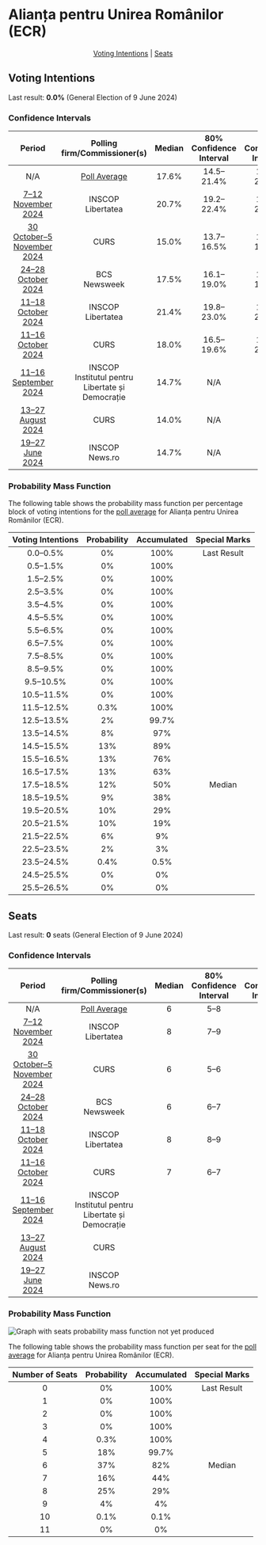 # Alianța pentru Unirea Românilor (ECR)

<p align="center"><a href="#voting-intentions">Voting Intentions</a> | <a href="#seats">Seats</a></p>

## Voting Intentions

Last result: **0.0%** (General Election of 9 June 2024)

### Confidence Intervals

| Period     | Polling firm/Commissioner(s) | Median | 80% Confidence Interval | 90% Confidence Interval | 95% Confidence Interval | 99% Confidence Interval |
|:----------:|:----------------:|:-----------:|:-----------------------:|:-----------------------:|:-----------------------:|:-----------------------:|
| N/A | [Poll Average](average.html) | 17.6% | 14.5–21.4% | 13.9–22.0% | 13.5–22.6% | 12.8–23.5% |
| [7–12 November 2024](2024-11-12-INSCOP.html) | INSCOP <br> Libertatea | 20.7% | 19.2–22.4% | 18.8–22.8% | 18.4–23.2% | 17.7–24.0% |
| [30 October–5 November 2024](2024-11-05-CURS.html) | CURS | 15.0% | 13.7–16.5% | 13.3–16.9% | 13.0–17.3% | 12.4–18.0% |
| [24–28 October 2024](2024-10-28-BCS.html) | BCS <br> Newsweek | 17.5% | 16.1–19.0% | 15.7–19.4% | 15.4–19.8% | 14.8–20.5% |
| [11–18 October 2024](2024-10-18-INSCOP.html) | INSCOP <br> Libertatea | 21.4% | 19.8–23.0% | 19.4–23.5% | 19.0–23.9% | 18.3–24.7% |
| [11–16 October 2024](2024-10-16-CURS.html) | CURS | 18.0% | 16.5–19.6% | 16.1–20.1% | 15.7–20.5% | 15.0–21.3% |
| [11–16 September 2024](2024-09-16-INSCOP.html) | INSCOP <br> Institutul pentru Libertate și Democrație | 14.7% | N/A | N/A | N/A | N/A |
| [13–27 August 2024](2024-08-27-CURS.html) | CURS | 14.0% | N/A | N/A | N/A | N/A |
| [19–27 June 2024](2024-06-27-INSCOP.html) | INSCOP <br> News.ro | 14.7% | N/A | N/A | N/A | N/A |

### Probability Mass Function

The following table shows the probability mass function per percentage block of voting intentions for the [poll average](average.html) for Alianța pentru Unirea Românilor (ECR).

| Voting Intentions | Probability | Accumulated | Special Marks |
|:-----------------:|:-----------:|:-----------:|:-------------:|
| 0.0–0.5% | 0% | 100% | Last Result |
| 0.5–1.5% | 0% | 100% |  |
| 1.5–2.5% | 0% | 100% |  |
| 2.5–3.5% | 0% | 100% |  |
| 3.5–4.5% | 0% | 100% |  |
| 4.5–5.5% | 0% | 100% |  |
| 5.5–6.5% | 0% | 100% |  |
| 6.5–7.5% | 0% | 100% |  |
| 7.5–8.5% | 0% | 100% |  |
| 8.5–9.5% | 0% | 100% |  |
| 9.5–10.5% | 0% | 100% |  |
| 10.5–11.5% | 0% | 100% |  |
| 11.5–12.5% | 0.3% | 100% |  |
| 12.5–13.5% | 2% | 99.7% |  |
| 13.5–14.5% | 8% | 97% |  |
| 14.5–15.5% | 13% | 89% |  |
| 15.5–16.5% | 13% | 76% |  |
| 16.5–17.5% | 13% | 63% |  |
| 17.5–18.5% | 12% | 50% | Median |
| 18.5–19.5% | 9% | 38% |  |
| 19.5–20.5% | 10% | 29% |  |
| 20.5–21.5% | 10% | 19% |  |
| 21.5–22.5% | 6% | 9% |  |
| 22.5–23.5% | 2% | 3% |  |
| 23.5–24.5% | 0.4% | 0.5% |  |
| 24.5–25.5% | 0% | 0% |  |
| 25.5–26.5% | 0% | 0% |  |


## Seats

Last result: **0** seats (General Election of 9 June 2024)

### Confidence Intervals

| Period     | Polling firm/Commissioner(s) | Median | 80% Confidence Interval | 90% Confidence Interval | 95% Confidence Interval | 99% Confidence Interval |
|:----------:|:----------------:|:------:|:-----------------------:|:-----------------------:|:-----------------------:|:-----------------------:|
| N/A | [Poll Average](average.html) | 6 | 5–8 | 5–8 | 5–9 | 5–9 |
| [7–12 November 2024](2024-11-12-INSCOP.html) | INSCOP <br> Libertatea | 8 | 7–9 | 7–9 | 7–9 | 7–9 |
| [30 October–5 November 2024](2024-11-05-CURS.html) | CURS | 6 | 5–6 | 5–6 | 5–7 | 4–7 |
| [24–28 October 2024](2024-10-28-BCS.html) | BCS <br> Newsweek | 6 | 6–7 | 5–7 | 5–7 | 5–7 |
| [11–18 October 2024](2024-10-18-INSCOP.html) | INSCOP <br> Libertatea | 8 | 8–9 | 8–9 | 7–9 | 7–10 |
| [11–16 October 2024](2024-10-16-CURS.html) | CURS | 7 | 6–7 | 6–7 | 6–7 | 5–8 |
| [11–16 September 2024](2024-09-16-INSCOP.html) | INSCOP <br> Institutul pentru Libertate și Democrație |  |  |  |  |  |
| [13–27 August 2024](2024-08-27-CURS.html) | CURS |  |  |  |  |  |
| [19–27 June 2024](2024-06-27-INSCOP.html) | INSCOP <br> News.ro |  |  |  |  |  |

### Probability Mass Function

![Graph with seats probability mass function not yet produced](average-seats-pmf-alianțapentruunirearomânilorecr.png "Seats Probability Mass Function")

The following table shows the probability mass function per seat for the [poll average](average.html) for Alianța pentru Unirea Românilor (ECR).

| Number of Seats | Probability | Accumulated | Special Marks |
|:---------------:|:-----------:|:-----------:|:-------------:|
| 0 | 0% | 100% | Last Result |
| 1 | 0% | 100% |  |
| 2 | 0% | 100% |  |
| 3 | 0% | 100% |  |
| 4 | 0.3% | 100% |  |
| 5 | 18% | 99.7% |  |
| 6 | 37% | 82% | Median |
| 7 | 16% | 44% |  |
| 8 | 25% | 29% |  |
| 9 | 4% | 4% |  |
| 10 | 0.1% | 0.1% |  |
| 11 | 0% | 0% |  |


